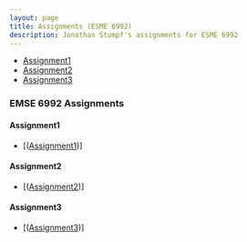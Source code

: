 ```yaml
---
layout: page
title: Assignments (ESME 6992)
description: Jonathan Stumpf's assignments for ESME 6992
---
```



<div class="navbar">
    <div class="navbar-inner">
        <ul class="nav">
            <li><a href="#Assignment1">Assignment1</a></li>
            <li><a href="#Assignment2">Assignment2</a></li>
            <li><a href="#Assignment3">Assignment3</a></li>
        </ul>
    </div>
</div>


### EMSE 6992 Assignments
####  <a name="Assignment1"></a>Assignment1
* [(<a href = "https://jcstumpf.github.io/assets/HW1_stumpf.ipynb">Assignment1</a>)]
     

####  <a name="Assignment2"></a>Assignment2
* [(<a href = "https://jcstumpf.github.io/assets/HW2_stumpf.ipynb">Assignment2</a>)]


####  <a name="Assignment3"></a>Assignment3
* [(<a href = "https://jcstumpf.github.io/assets/HW3_stumpf.ipynb">Assignment3</a>)]

